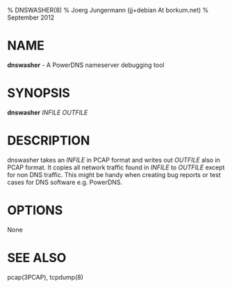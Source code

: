 % DNSWASHER(8)
% Joerg Jungermann (jj+debian At borkum.net)
% September 2012

# NAME
**dnswasher** - A PowerDNS nameserver debugging tool

# SYNOPSIS
**dnswasher** *INFILE* *OUTFILE*

# DESCRIPTION
dnswasher takes an *INFILE* in PCAP format and writes out *OUTFILE* also in
PCAP format. It copies all network traffic found in *INFILE* to *OUTFILE*
except for non DNS traffic. This might be handy when creating bug reports or
test cases for DNS software e.g. PowerDNS.

# OPTIONS
None

# SEE ALSO
pcap(3PCAP), tcpdump(8)
